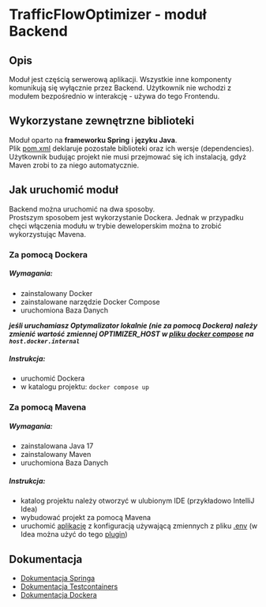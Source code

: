 # TrafficFlowOptimizer - moduł Backend

## Opis
Moduł jest częścią serwerową aplikacji.
Wszystkie inne komponenty komunikują się wyłącznie przez Backend.
Użytkownik nie wchodzi z modułem bezpośrednio w interakcję - używa do tego Frontendu.

## Wykorzystane zewnętrzne biblioteki
Moduł oparto na **frameworku Spring** i **języku Java**.\
Plik [pom.xml](pom.xml) deklaruje pozostałe biblioteki oraz ich wersje (dependencies). Użytkownik budując projekt nie musi przejmować się ich instalacją, gdyż Maven zrobi to za niego automatycznie.

## Jak uruchomić moduł

Backend można uruchomić na dwa sposoby.\
Prostszym sposobem jest wykorzystanie Dockera. Jednak w przypadku chęci włączenia modułu w trybie deweloperskim można to zrobić wykorzystując Mavena.

### Za pomocą Dockera

##### Wymagania:
* zainstalowany Docker
* zainstalowane narzędzie Docker Compose
* uruchomiona Baza Danych

***jeśli uruchamiasz Optymalizator lokalnie (nie za pomocą Dockera) należy zmienić wartość zmiennej OPTIMIZER_HOST w [pliku docker compose](docker-compose.yaml) na `host.docker.internal`***
##### Instrukcja:
* uruchomić Dockera
* w katalogu projektu: `docker compose up`

### Za pomocą Mavena

##### Wymagania:
* zainstalowana Java 17
* zainstalowany Maven
* uruchomiona Baza Danych

##### Instrukcja:
* katalog projektu należy otworzyć w ulubionym IDE (przykładowo IntelliJ Idea)
* wybudować projekt za pomocą Mavena
* uruchomić [aplikację](src/main/java/app/backend/BackendApplication.java) z konfiguracją używającą zmiennych z pliku [.env](.env) (w Idea można użyć do tego [plugin](https://plugins.jetbrains.com/plugin/7861-envfile)) 

## Dokumentacja

* [Dokumentacja Springa](https://docs.spring.io/spring-framework/reference/index.html)
* [Dokumentacja Testcontainers](https://java.testcontainers.org)
* [Dokumentacja Dockera](https://docs.docker.com)
